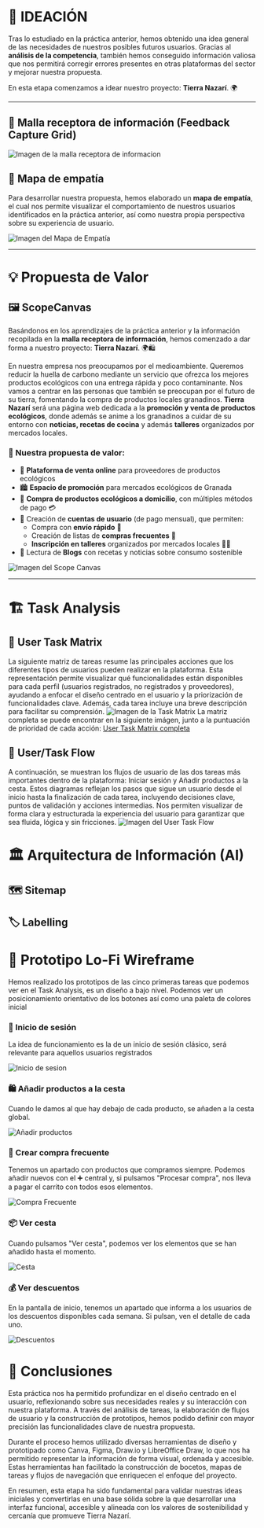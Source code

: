 # 🌱 IDEACIÓN

Tras lo estudiado en la práctica anterior, hemos obtenido una idea general de las necesidades de nuestros posibles futuros usuarios. Gracias al **análisis de la competencia**, también hemos conseguido información valiosa que nos permitirá corregir errores presentes en otras plataformas del sector y mejorar nuestra propuesta.

En esta etapa comenzamos a idear nuestro proyecto: **Tierra Nazarí**. 🌍

---

## 📩 Malla receptora de información (Feedback Capture Grid)
![Imagen de la malla receptora de informacion](FeedbackCaptureGrid.png)


## 🧠 Mapa de empatía

Para desarrollar nuestra propuesta, hemos elaborado un **mapa de empatía**, el cual nos permite visualizar el comportamiento de nuestros usuarios identificados en la práctica anterior, así como nuestra propia perspectiva sobre su experiencia de usuario.

![Imagen del Mapa de Empatía](empathy.png)

---

# 💡 Propuesta de Valor

## 🖼️ ScopeCanvas

Basándonos en los aprendizajes de la práctica anterior y la información recopilada en la **malla receptora de información**, hemos comenzado a dar forma a nuestro proyecto: **Tierra Nazarí**. 🌍🛍️

En nuestra empresa nos preocupamos por el medioambiente. Queremos reducir la huella de carbono mediante un servicio que ofrezca los mejores productos ecológicos con una entrega rápida y poco contaminante. Nos vamos a centrar en las personas que también se preocupan por el futuro de su tierra, fomentando la compra de productos locales granadinos. **Tierra Nazarí** será una página web dedicada a la **promoción y venta de productos ecológicos**, donde además se anime a los granadinos a cuidar de su entorno con **noticias, recetas de cocina** y además **talleres** organizados por mercados locales.

### 📌 Nuestra propuesta de valor:

- 🏪 **Plataforma de venta online** para proveedores de productos ecológicos
- 🏙️ **Espacio de promoción** para mercados ecológicos de Granada
- 🛒 **Compra de productos ecológicos a domicilio**, con múltiples métodos de pago 💳
- 👤 Creación de **cuentas de usuario** (de pago mensual), que permiten:
  - Compra con **envío rápido** 💨
  - Creación de listas de **compras frecuentes** 📝
  - **Inscripción en talleres** organizados por mercados locales 👩‍🍳
- 📖 Lectura de **Blogs** con recetas y noticias sobre consumo sostenible

![Imagen del Scope Canvas](scope_canvas.png)

---

# 🏗️ Task Analysis

 

## 📝 User Task Matrix  
La siguiente matriz de tareas resume las principales acciones que los diferentes tipos de usuarios pueden realizar en la plataforma. Esta representación permite visualizar qué funcionalidades están disponibles para cada perfil (usuarios registrados, no registrados y proveedores), ayudando a enfocar el diseño centrado en el usuario y la priorización de funcionalidades clave. Además, cada tarea incluye una breve descripción para facilitar su comprensión.
![Imagen de la Task Matrix](Task_AnalysisREADME.png)
La matriz completa se puede encontrar en la siguiente imágen, junto a la puntuación de prioridad de cada acción:
[User Task Matrix completa](Task_Analysis.pdf)

## 🔄 User/Task Flow  
A continuación, se muestran los flujos de usuario de las dos tareas más importantes dentro de la plataforma: Iniciar sesión y Añadir productos a la cesta. Estos diagramas reflejan los pasos que sigue un usuario desde el inicio hasta la finalización de cada tarea, incluyendo decisiones clave, puntos de validación y acciones intermedias. Nos permiten visualizar de forma clara y estructurada la experiencia del usuario para garantizar que sea fluida, lógica y sin fricciones.
![Imagen del User Task Flow](UserTaskFlow.png)


# 🏛️ Arquitectura de Información (AI)

## 🗺️ Sitemap  



## 🏷️ Labelling  



# 🎨 Prototipo Lo-Fi Wireframe  
Hemos realizado los prototipos de las cinco primeras tareas que podemos ver en el Task Analysis, es un diseño a bajo nivel. Podemos ver un posicionamiento orientativo de los botones así como una paleta de colores inicial

### 🔑 Inicio de sesión
La idea de funcionamiento es la de un inicio de sesión clásico, será relevante para aquellos usuarios registrados

![Inicio de sesion](inicio_sesion.png)

### 🛍️ Añadir productos a la cesta  
Cuando le damos al que hay debajo de cada producto, se añaden a la cesta global.

![Añadir productos](añadir_productos.png)

### 🔄 Crear compra frecuente  
Tenemos un apartado con productos que compramos siempre. Podemos añadir nuevos con el ➕ central y, si pulsamos "Procesar compra", nos lleva a pagar el carrito con todos esos elementos.  

![Compra Frecuente](compra_frecuente.png)

### 📦 Ver cesta  
Cuando pulsamos "Ver cesta", podemos ver los elementos que se han añadido hasta el momento.

![Cesta](ver_cesta.png)

### 💰 Ver descuentos  
En la pantalla de inicio, tenemos un apartado que informa a los usuarios de los descuentos disponibles cada semana. Si pulsan, ven el detalle de cada uno.  

![Descuentos](ver_descuentos.png)


# 📌 Conclusiones  
Esta práctica nos ha permitido profundizar en el diseño centrado en el usuario, reflexionando sobre sus necesidades reales y su interacción con nuestra plataforma. A través del análisis de tareas, la elaboración de flujos de usuario y la construcción de prototipos, hemos podido definir con mayor precisión las funcionalidades clave de nuestra propuesta.

Durante el proceso hemos utilizado diversas herramientas de diseño y prototipado como Canva, Figma, Draw.io y LibreOffice Draw, lo que nos ha permitido representar la información de forma visual, ordenada y accesible. Estas herramientas han facilitado la construcción de bocetos, mapas de tareas y flujos de navegación que enriquecen el enfoque del proyecto.

En resumen, esta etapa ha sido fundamental para validar nuestras ideas iniciales y convertirlas en una base sólida sobre la que desarrollar una interfaz funcional, accesible y alineada con los valores de sostenibilidad y cercanía que promueve Tierra Nazarí.
